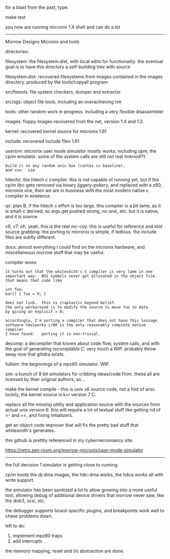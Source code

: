 for a blast from the past, type:

 make test

 you now are running micronix 1.4 shell and can do a lot

---------------------

Morrow Designs Micronix and tools

directories:

filesystem:
	the filesystem.dist, with local edits for functionality.
	the eventual goal is to have this directory a self-building tree
	with source

filesystem.dist:
	recovered filesystems from images contained in the images directory.
	produced by the tools/copyall program

src/fstools:
	file system checkers, dumper and extractor

src/sgs:
	object file tools, including an overachieving nm
	
tools:
	other random work in progress. including a very flexible disassembler

images:
	floppy images recovered from the net, version 1.4 and 1.3

kernel:
	recovered kernel source for micronix 1.61

include:
	recovered include files 1.61

usersim:
	micronix user mode simulator mostly works, including upm, the cp/m
	emulator.  some of the system calls are still not real (mknod!?)

	build it on any random unix box (centos is baseline),
	and run:  sim
	
hitechc:
	the hitech c compiler.  this is not capable of running yet, but if the
	cp/m libc gets removed via binary jiggery-pokery, and replaced with
	a z80, micronix one, then we are in business with the most modern native
	c compiler in existence.

qc:
	plan B, if the hitech c effort is too large.  this compiler is a bit lame,
	as it is small-c derived, so args get pushed wrong, no ansi, etc. 
	but it is native, and it is source.

v6, v7:
	oh, yeah.  this is the real mc-coy.  this is useful for reference and
	tool source grabbing.  the porting to micronix is simple, if tedious.
	the include files are subtly different.

docs:
	almost everything I could find on the micronix hardware, and miscellaneous
	morrow stuff that may be useful.

compiler woes:

	it turns out that the whitesmith's C compiler is very lame in one
	important way:  BSS symbols never get allocated in the object file.
	that means that code like

	int foo;
	bar() { foo = 9; }

	does not link.  this is craptastic beyond belief.
	the only workaround is to modify the source to move foo to data
	by giving an explicit = 0;

	accordingly, I'm porting a compiler that does not have this lossage.
	software toolworks c/80 is the only reasonably complete native compiler
	I have found.   porting it is non-trivial.

decomp:
	a decompiler that knows about code flow, system calls, and
        with the goal of generating recompilable C.  very much a WIP.
	probably throw away now that ghidra exists.

fullsim:
	the beginnings of a mpz80 simulator.  WIP.

sim:
	a bunch of 8 bit simulators for cribbing ideas/code from.
	these all are licensed by thier original authors, so...

make the kernel compile - this is unix v6 source code, not a hint
of ansi.  luckily, the kernel source is k+r version 7 C.

replace all the missing utility and application source with the
sources from actual unix version 6.  this will require a lot of
textual stuff like getting rid of =- and =+, and fixing initializers.

get an object code improver that will fix the pretty bad stuff that
whitesmith's generates. 

this github is prettily referenced in my cybernecromancy site:

https://retro.zen-room.org/morrow-micronix/user-mode-simulator

----------------

the full decision 1 simulator is getting close to running.

cp/m boots the dj-dma images, the hdc-dma works, the hdca works
all with write support.

the simulator has been sanitized a lot to allow growing into
a more useful tool, allowing debug of additional device drivers
that morrow never saw, like the disk3, scsi, etc.

the debugger supports board-specific plugins, and breakpoints
work well to chase problems down.

left to do:

1) implement mpz80 traps
2) add interrupts

the memory mapping, reset and i/o abstraction are done.

